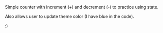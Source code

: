 Simple counter with increment (+) and decrement (-) to practice using state.

Also allows user to update theme color (I have blue in the code).

:)

